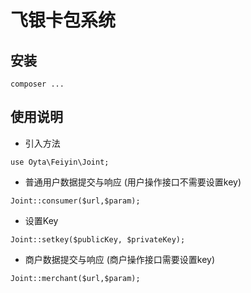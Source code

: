 # 飞银卡包系统

## 安装

~~~
composer ...
~~~

## 使用说明

- 引入方法
~~~
use Oyta\Feiyin\Joint;
~~~


- 普通用户数据提交与响应 (用户操作接口不需要设置key)
~~~
Joint::consumer($url,$param);
~~~


- 设置Key
~~~
Joint::setkey($publicKey, $privateKey);
~~~
- 商户数据提交与响应 (商户操作接口需要设置key)
~~~
Joint::merchant($url,$param);
~~~
